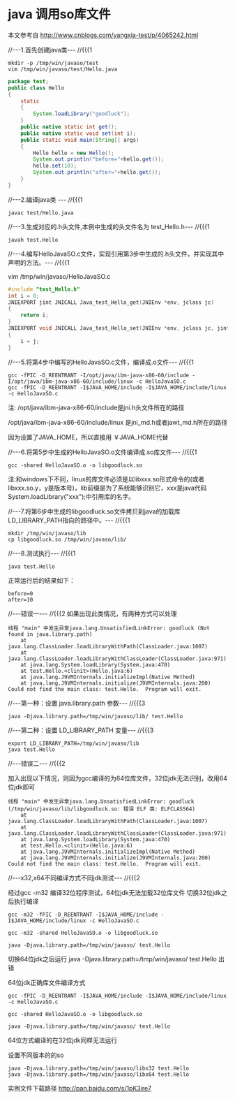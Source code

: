 # java 调用so库文件  


本文参考自 http://www.cnblogs.com/yangxia-test/p/4065242.html

//---1.首先创建java类--- //{{{1

```Shell
mkdir -p /tmp/win/javaso/test
vim /tmp/win/javaso/test/Hello.java
```

```Java
package test;
public class Hello
{
    static
    {
        System.loadLibrary("goodluck");
    }
    public native static int get();
    public native static void set(int i);
    public static void main(String[] args)
    {
        Hello hello = new Hello();
        System.out.println("before="+hello.get());
        hello.set(10);
        System.out.println("after="+hello.get());
    }
}
```




//---2.编译java类  --- //{{{1
```Shell
javac test/Hello.java
```


//---3.生成对应的.h头文件,本例中生成的头文件名为 test_Hello.h--- //{{{1

```Shell
javah test.Hello
```


//---4.编写HelloJavaSO.c文件，实现引用第3步中生成的.h头文件，并实现其中声明的方法。--- //{{{1

vim /tmp/win/javaso/HelloJavaSO.c
```C
#include "test_Hello.h"
int i = 0;
JNIEXPORT jint JNICALL Java_test_Hello_get(JNIEnv *env, jclass jc)
{
    return i;
}
JNIEXPORT void JNICALL Java_test_Hello_set(JNIEnv *env, jclass jc, jint j)
{
    i = j;
}
```


//---5.将第4步中编写的HelloJavaSO.c文件，编译成.o文件--- //{{{1

```Shell
gcc -fPIC -D_REENTRANT -I/opt/java/ibm-java-x86-60/include -I/opt/java/ibm-java-x86-60/include/linux -c HelloJavaSO.c
gcc -fPIC -D_REENTRANT -I$JAVA_HOME/include -I$JAVA_HOME/include/linux -c HelloJavaSO.c
```

注: /opt/java/ibm-java-x86-60/include是jni.h头文件所在的路径

/opt/java/ibm-java-x86-60/include/linux 是jni_md.h或者jawt_md.h所在的路径

因为设置了JAVA_HOME，所以直接用 ￥JAVA_HOME代替

//---6.将第5步中生成的HelloJavaSO.o文件编译成.so库文件--- //{{{1
```Shell
gcc -shared HelloJavaSO.o -o libgoodluck.so
```

注:和windows下不同，linux的库文件必须是以libxxx.so形式命令的(或者 libxxx.so.y，y是版本号)，lib前缀是为了系统能够识别它，xxx是java代码System.loadLibrary("xxx");中引用库的名字。

//---7.将第6步中生成的libgoodluck.so文件拷贝到java的加载库LD_LIBRARY_PATH指向的路径中。--- //{{{1
```Shell
mkdir /tmp/win/javaso/lib
cp libgoodluck.so /tmp/win/javaso/lib/
```


//---8.测试执行--- //{{{1
```Shell
java test.Hello 
```

正常运行后的结果如下：
```
before=0
after=10
```

//---错误一--- //{{{2
如果出现此类情况，有两种方式可以处理
```Shell
线程 "main" 中发生异常java.lang.UnsatisfiedLinkError: goodluck (Not found in java.library.path)
	at java.lang.ClassLoader.loadLibraryWithPath(ClassLoader.java:1007)
	at java.lang.ClassLoader.loadLibraryWithClassLoader(ClassLoader.java:971)
	at java.lang.System.loadLibrary(System.java:470)
	at test.Hello.<clinit>(Hello.java:6)
	at java.lang.J9VMInternals.initializeImpl(Native Method)
	at java.lang.J9VMInternals.initialize(J9VMInternals.java:200)
Could not find the main class: test.Hello.  Program will exit.
```

//---第一种：设置 java.library.path 参数--- //{{{3
```Shell
java -Djava.library.path=/tmp/win/javaso/lib/ test.Hello
```
//---第二种：设置 LD_LIBRARY_PATH 变量--- //{{{3
```Shell
export LD_LIBRARY_PATH=/tmp/win/javaso/lib
java test.Hello
```

//---错误二--- //{{{2

加入出现以下情况，则因为gcc编译的为64位库文件，32位jdk无法识别，改用64位jdk即可

```Shell
线程 "main" 中发生异常java.lang.UnsatisfiedLinkError: goodluck (/tmp/win/javaso/lib/libgoodluck.so: 错误 ELF 类: ELFCLASS64)
	at java.lang.ClassLoader.loadLibraryWithPath(ClassLoader.java:1007)
	at java.lang.ClassLoader.loadLibraryWithClassLoader(ClassLoader.java:971)
	at java.lang.System.loadLibrary(System.java:470)
	at test.Hello.<clinit>(Hello.java:6)
	at java.lang.J9VMInternals.initializeImpl(Native Method)
	at java.lang.J9VMInternals.initialize(J9VMInternals.java:200)
Could not find the main class: test.Hello.  Program will exit.
```




//---x32,x64不同编译方式不同jdk测试--- //{{{2

经过gcc -m32 编译32位程序测试，64位jdk无法加载32位库文件
切换32位jdk之后执行编译

```Shell
gcc -m32 -fPIC -D_REENTRANT -I$JAVA_HOME/include -I$JAVA_HOME/include/linux -c HelloJavaSO.c

gcc -m32 -shared HelloJavaSO.o -o libgoodluck.so

java -Djava.library.path=/tmp/win/javaso/ test.Hello
```
切换64位jdk之后运行 java -Djava.library.path=/tmp/win/javaso/ test.Hello 出错

64位jdk正确库文件编译方式
```Shell
gcc -fPIC -D_REENTRANT -I$JAVA_HOME/include -I$JAVA_HOME/include/linux -c HelloJavaSO.c

gcc -shared HelloJavaSO.o -o libgoodluck.so

java -Djava.library.path=/tmp/win/javaso/ test.Hello
```

64位方式编译的在32位jdk同样无法运行



设置不同版本的的so
```Shell
java -Djava.library.path=/tmp/win/javaso/libx32 test.Hello
java -Djava.library.path=/tmp/win/javaso/libx64 test.Hello
```

实例文件下载路径  http://pan.baidu.com/s/1pK3ire7
